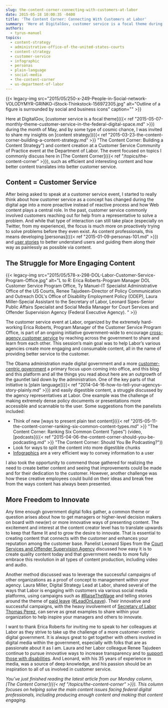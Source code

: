 ```yaml
---
slug: the-content-corner-connecting-with-customers-at-labor
date: 2015-05-18 10:00:35 -0400
title: 'The Content Corner: Connecting With Customers at Labor'
summary: 'Here at DigitalGov, customer service is a focal theme during the month of May, and by some type of cosmic chance, I was invited to share my insights on content strategy and content creation at a Customer Service Community of Practice event at the Department of Labor. The event focused on topics I commonly discuss here'
authors:
  - tyrus-manuel
topics:
  - content-strategy
  - administrative-office-of-the-united-states-courts
  - content-strategy
  - customer-service
  - infographic
  - personas
  - plain-language
  - social-media
  - the-content-corner
  - us-department-of-labor
---
```


{{< legacy-img src="2015/05/250-x-249-People-in-Social-network-VOLODYMYR-GRINKO-iStock-Thinkstock-156972305.jpg" alt="Outline of a figure is surrounded by social and business icons" caption="" >}} 

Here at DigitalGov, [customer service is a focal theme]({{< ref "2015-05-07-monthly-theme-customer-service-in-the-federal-digital-space.md" >}}) during the month of May, and by some type of cosmic chance, I was invited to share my insights on [content strategy]({{< ref "2015-03-23-the-content-corner-building-a-content-strategy.md" >}} "The Content Corner: Building a Content Strategy") and content creation at a Customer Service Community of Practice event at the Department of Labor. The event focused on topics I commonly discuss here in [The Content Corner]({{< ref "/topics/the-content-corner" >}}), such as efficient and interesting content and how better content translates into better customer service.

## **Content = Customer Service**

After being asked to speak at a customer service event, I started to really think about how customer service as a concept has changed during the digital age into a more proactive instead of reactive process and how Web content plays a central role. In the past, customer service commonly involved customers reaching out for help from a representative to solve a problem. And while that type of interaction can still take place (especially on Twitter, from my experience), the focus is much more on proactively trying to solve problems before they even exist. As content professionals, this means developing [personas]({{< ref "2015-01-09-personas-101.md" >}}) and [user stories](https://boagworld.com/usability/user-stories/) to better understand users and guiding them along their way as painlessly as possible via content.

## **The Struggle for More Engaging Content**

{{< legacy-img src="2015/05/578-x-298-DOL-Labor-Customer-Service-Program-Office.jpg" alt="L to R: Erica Roberts-Program Manager DOL Customer Service Program Office, Ty Manuel-IT Specialist Administrative Office of the US Courts, Renee Tajudeen-Director of Policy Communication and Outreach DOL's Office of Disability Employment Policy (ODEP), Laura Miller-Special Assistant to the Secretary of Labor, Leonard Sipes-Senior Public Affairs Specialist and Social Media Manager for Court Services and Offender Supervision Agency (Federal Executive Agency). " >}}

The customer service event at Labor, organized by the extremely hard-working Erica Roberts, Program Manager of the Customer Service Program Office, is part of an ongoing initiative government-wide to encourage [cross-agency customer service](http://www.performance.gov/node/3400?view=public#apg) by reaching across the government to share and learn from each other. This session&#8217;s main goal was to help Labor&#8217;s various agencies create more engaging and consumable content, all in the name of providing better service to the customer.

The Obama administration made digital government and a more [customer-centric government](https://www.whitehouse.gov/sites/default/files/omb/egov/digital-government/digital-government.html#better-digital-services) a primary focus upon coming into office, and this blog and this platform and all the things you read about here are an outgrowth of the gauntlet laid down by the administration. One of the key parts of that initiative is [plain language]({{< ref "2014-04-16-how-to-tell-your-agencys-story-plainly.md" >}}) and easily digestible content, a struggle discussed by the agency representatives at Labor. One example was the challenge of making extremely dense policy documents or presentations more accessible and scannable to the user. Some suggestions from the panelists included:

  * Think of new [ways to present plain text content]({{< ref "2015-05-11-the-content-corner-ranking-six-common-content-types.md" >}} "The Content Corner: Ranking Six Common Content Types") (video, [podcasts]({{< ref "2015-04-06-the-content-corner-should-you-be-podcasting.md" >}} "The Content Corner: Should You Be Podcasting?"))
  * Look for ways to split the content into more digestible chunks
  * [Infographics](https://www.youtube.com/watch?v=bgpGefaZVJ4) are a very efficient way to convey information to a user

I also took the opportunity to commend those gathered for realizing the need to create better content and seeing that improvements could be made and for their dedication to the customer. However, another challenge was how these creative employees could build on their ideas and break free from the ways content has always been presented.

## **More Freedom to Innovate**

Any time enough government digital folks gather, a common theme or question arises about how to get managers or higher-level decision makers on board with new(er) or more innovative ways of presenting content. The excitement and interest at the content creator level has to translate upwards to keep that flame lit and to grow the desire to innovate. That is essential to creating content that connects with the customer and enhances your reputation among the customer base. Panelist Leonard Sipes from the [Court Services and Offender Supervision Agency](http://www.csosa.gov/) discussed how easy it is to create quality content today and that government needs to more fully embrace this revolution in all types of content production, including video and audio.

Another method discussed was to leverage the successful campaigns of other organizations as a proof of concept to management within your agency. Laura Miller, Digital Strategy Lead at Labor, shared several of the ways that Labor is engaging with customers via various social media platforms, using campaigns such as [#RaiseTheWage](https://twitter.com/search?q=%23RaiseTheWage&src=tyah) and telling stories around the theme of [paid leave](http://www.dol.gov/featured/paidleave/) ([#LeadOnLeave](https://twitter.com/search?q=%23LeadOnLeave&src=typd)). Their innovative and successful campaigns, with the heavy involvement of [Secretary of Labor Thomas Perez](https://twitter.com/laborsec), can serve as great examples to share within your organization to help inspire your managers and others to innovate.

I want to thank Erica Roberts for inviting me to speak to her colleagues at Labor as they strive to take up the challenge of a more customer-centric digital government. It is always great to get together with others involved in digital media within the government, especially with folks that are as passionate about it as I am. Laura and her Labor colleague Renee Tajudeen continue to pursue innovative ways to increase transparency and to [support those with disabilities](http://www.dol.gov/odep/). And Leonard, with his 35 years of experience in media, was a source of deep knowledge, and his passion should be an inspiration to all of us involved in customer service.

_You’ve just finished reading the latest article from our Monday column, [The Content Corner]({{< ref "/topics/the-content-corner" >}}). This column focuses on helping solve the main content issues facing federal digital professionals, including producing enough content and making that content engaging._